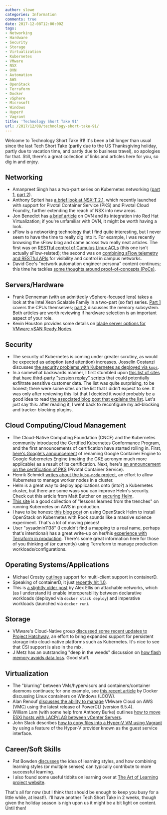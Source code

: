 ```yaml
---
author: slowe
categories: Information
comments: true
date: 2017-12-08T12:00:00Z
tags:
- Networking
- Hardware
- Security
- Storage
- Virtualization
- Kubernetes
- VMware
- NSX
- OVN
- Automation
- AWS
- OpenStack
- Terraform
- Docker
- vSphere
- Microsoft
- Windows
- HyperV
- Vagrant
title: 'Technology Short Take 91'
url: /2017/12/08/technology-short-take-91/
---
```


Welcome to Technology Short Take 91! It's been a bit longer than usual since the last Tech Short Take (partly due to the US Thanksgiving holiday, partly due to vacation time, and partly due to business travel), so apologies for that. Still, there's a great collection of links and articles here for you, so dig in and enjoy.

## Networking

* Amanpreet Singh has a two-part series on Kubernetes networking ([part 1][link-7], [part 2][link-8]).
* Anthony Spiteri has [a brief look at NSX-T 2.1][link-9], which recently launched with support for Pivotal Container Service (PKS) and Pivotal Cloud Foundry, further extending the reach of NSX into new areas.
* Jon Benedict has [a brief article][link-13] on OVN and its integration into Red Hat Virtualization; if you're unfamiliar with OVN, it might be worth having a look.
* sFlow is a networking technology that I find quite interesting, but I never seem to have the time to really dig into it. For example, I was recently browsing the sFlow blog and came across two really neat articles. The first was on [RESTful control of Cumulus Linux ACLs][link-14] (this one isn't actually sFlow-related); the second was on [combining sFlow telemetry and RESTful APIs][link-15] for visibility and control in campus networks.
* David Gee's "network automation engineer persona" content continues; this time he tackles [some thoughts around proof-of-concepts (PoCs)][link-21].

## Servers/Hardware

* Frank Denneman (with an admittedly vSphere-focused lens) takes a look at the Intel Xeon Scalable Family in a two-part (so far) series. [Part 1][link-25] covers the CPUs themselves; [part 2][link-26] discusses the memory subsystem. Both articles are worth reviewing if hardware selection is an important aspect of your role.
* Kevin Houston provides some details on [blade server options for VMware vSAN Ready Nodes][link-29].

## Security

* The security of Kubernetes is coming under greater scrutiny, as would be expected as adoption (and attention) increases. Josselin Costanzi discusses [the security problems with Kubernetes as deployed via `kops`][link-6].
* In a somewhat backwards manner, I first stumbled upon [this list of sites that have third-party "session replay" scripts][link-17] that could potentially exfiltrate sensitive customer data. The list was quite surprising, to be honest; there were some sites on the list that I didn't expect to see. It was only after reviewing this list that I decided it would probably be a good idea to read [the associated blog post that explains the list][link-18]. Let's just say this: after reading it, I went back to reconfigure my ad-blocking and tracker-blocking plugins.

## Cloud Computing/Cloud Management

* The Cloud-Native Computing Foundation (CNCF) and the Kubernetes community introduced the Certified Kubernetes Conformance Program, and the first announcements of certification have started rolling in. First, [here's Google's announcement][link-1] of renaming Google Container Engine to Google Kubernetes Engine (making the GKE acronym much more applicable) as a result of its certification. Next, here's [an announcement on the certification of PKS][link-2] (Pivotal Container Service).
* Henrik Schmidt [writes about the `kube-node` project][link-4], an effort to allow Kubernetes to manage worker nodes in a cluster.
* Helm is a great way to deploy applications onto (into?) a Kubernetes cluster, but there are some ways you can improve Helm's security. Check out this article from Matt Butcher on [securing Helm][link-5].
* [This site][link-10] is a good collection of "lessons learned from the trenches" on running Kubernetes on AWS in production.
* I have to be honest: [this blog post][link-20] on using OpenStack Helm to install OpenStack on Kubernetes with Rook sounds like a massive science experiment. That's a lot of moving pieces!
* User "sysadmin1138" (I couldn't find a mapping to a real name, perhaps that's intentional) has a great write-up on her/his [experience with Terraform in production][link-22]. There's some great information here for those of you thinking of (or currently) using Terraform to manage production workloads/configurations.

## Operating Systems/Applications

* Michael Crosby [outlines][link-3] support for multi-client support in containerD.
* Speaking of containerD, it just [recently hit 1.0][link-11].
* This is [a slightly older post][link-12] by Alex Ellis on attachable networks, which (as I understand it) enable interoperability between declarative workloads (deployed via `docker stack deploy`) and imperative workloads (launched via `docker run`).

## Storage

* VMware's Cloud-Native group [discussed some recent updates to Project Hatchway][link-16], an effort to bring expanded support for persistent storage into cloud-native platforms such as Kubernetes. It's nice to see that CSI support is also in the mix.
* J Metz has an outstanding "deep in the weeds" discussion on [how flash memory avoids data loss][link-31]. Good stuff.

## Virtualization

* The "blurring" between VMs/hypervisors and containers/container daemons continues; for one example, see [this recent article][link-19] by Docker discussing Linux containers on Windows (LCOW).
* Alan Renouf [discusses the ability to manage][link-27] VMware Cloud on AWS (VMC) using the latest release of PowerCLI (version 6.5.4).
* William Lam (with some help from Anthony Burke) outlines [how to move ESXi hosts with LACP/LAG between vCenter Servers][link-28].
* John Slack describes [how to copy files into a Hyper-V VM using Vagrant][link-30] by using a feature of the Hyper-V provider known as the guest service interface.

## Career/Soft Skills

* Pat Bowden [discusses][link-23] the idea of learning styles, and how combining learning styles (or multiple senses) can typically contribute to more successful learning.
* I also found some useful tidbits on learning over at [The Art of Learning project website][link-24].

That's all for now (but I think that should be enough to keep you busy for a little while, at least!). I'll have another Tech Short Take in 2 weeks, though given the holiday season is nigh upon us it might be a bit light on content. Until then!



[link-1]: https://cloudplatform.googleblog.com/2017/11/introducing-Certified-Kubernetes-and-Google-Kubernetes-Engine.html
[link-2]: https://blogs.vmware.com/cloudnative/2017/11/13/vmware-pivotal-container-service-achieves-kubernetes-certification/
[link-3]: https://blog.mobyproject.org/containerd-namespaces-for-docker-kubernetes-and-beyond-d6c43f565084
[link-4]: https://thenewstack.io/kube-node-let-k8s-cluster-auto-manage-nodes/
[link-5]: http://technosophos.com/2017/11/20/securing-helm.html
[link-6]: https://medium.com/devopslinks/security-problems-of-kops-default-deployments-2819c157bc90
[link-7]: https://medium.com/@ApsOps/an-illustrated-guide-to-kubernetes-networking-part-1-d1ede3322727
[link-8]: https://medium.com/@ApsOps/an-illustrated-guide-to-kubernetes-networking-part-2-13fdc6c4e24c
[link-9]: https://anthonyspiteri.net/nsx-bytes-whats-new-in-nsx-t-2-1/
[link-10]: http://kubernetes-on-aws.readthedocs.io/en/latest/admin-guide/kubernetes-in-production.html
[link-11]: https://github.com/containerd/containerd/releases
[link-12]: https://blog.alexellis.io/docker-stacks-attachable-networks/
[link-13]: http://captainkvm.com/2017/12/introduction-ovn-red-hat-virtualization/
[link-14]: http://blog.sflow.com/2017/11/restful-control-of-cumulus-linux-acls.html
[link-15]: http://blog.sflow.com/2017/09/real-time-visibility-and-control-of.html
[link-16]: https://blogs.vmware.com/cloudnative/2017/12/06/updates-project-hatchway-kubecon-2017/
[link-17]: https://webtransparency.cs.princeton.edu/no_boundaries/session_replay_sites.html
[link-18]: https://freedom-to-tinker.com/2017/11/15/no-boundaries-exfiltration-of-personal-data-by-session-replay-scripts/
[link-19]: https://blog.docker.com/2017/11/docker-for-windows-17-11/
[link-20]: https://cloudlearning.pro/2017/11/28/going-all-in-openstack-on-kubernetes-with-rook-part-1/
[link-21]: http://ipengineer.net/2017/11/network-automation-engineer-persona-proof-of-concepts/
[link-22]: http://sysadmin1138.net/mt/blog/2017/11/terraforming-in-prod.shtml
[link-23]: http://onlinelearningsuccess.org/learning-styles/
[link-24]: http://theartoflearningproject.org/
[link-25]: http://frankdenneman.nl/2017/09/26/vsphere-focused-guide-intel-xeon-scalable-family/
[link-26]: http://frankdenneman.nl/2017/10/03/vsphere-focused-guide-intel-xeon-scalable-family-memory-subsystem/
[link-27]: http://www.virtu-al.net/2017/11/29/using-powercli-manage-vmware-cloud-aws/
[link-28]: https://www.virtuallyghetto.com/2017/11/moving-esxi-hosts-with-lacplag-between-vcenter-servers.html
[link-29]: http://bladesmadesimple.com/2017/10/blade-server-options-for-vmware-vsan-readynode/
[link-30]: https://blogs.technet.microsoft.com/virtualization/2017/07/18/copying-files-into-a-hyper-v-vm-with-vagrant/
[link-31]: https://jmetz.com/2017/09/storage-how-does-flash-memory-avoid-data-loss/
